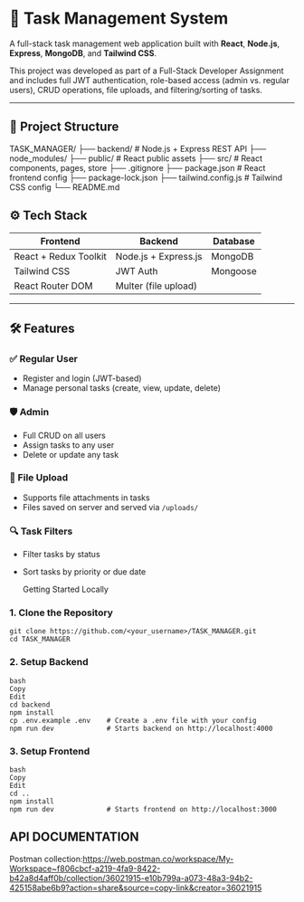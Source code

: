 # 📝 Task Management System

A full-stack task management web application built with **React**, **Node.js**, **Express**, **MongoDB**, and **Tailwind CSS**.

This project was developed as part of a Full-Stack Developer Assignment and includes full JWT authentication, role-based access (admin vs. regular users), CRUD operations, file uploads, and filtering/sorting of tasks.

---

## 📁 Project Structure
TASK_MANAGER/
├── backend/ # Node.js + Express REST API
├── node_modules/
├── public/ # React public assets
├── src/ # React components, pages, store
├── .gitignore
├── package.json # React frontend config
├── package-lock.json
├── tailwind.config.js # Tailwind CSS config
└── README.md


## ⚙️ Tech Stack

| Frontend              | Backend             | Database |
|-----------------------|---------------------|----------|
| React + Redux Toolkit | Node.js + Express.js| MongoDB  |
| Tailwind CSS          | JWT Auth            | Mongoose |
| React Router DOM      | Multer (file upload)|          |

---

## 🛠️ Features

### ✅ Regular User
- Register and login (JWT-based)
- Manage personal tasks (create, view, update, delete)

### 🛡️ Admin
- Full CRUD on all users
- Assign tasks to any user
- Delete or update any task

### 📁 File Upload
- Supports file attachments in tasks
- Files saved on server and served via `/uploads/`

### 🔍 Task Filters
- Filter tasks by status
- Sort tasks by priority or due date

  Getting Started Locally

### 1. Clone the Repository

```
git clone https://github.com/<your_username>/TASK_MANAGER.git
cd TASK_MANAGER
```

### 2. Setup Backend
```
bash
Copy
Edit
cd backend
npm install
cp .env.example .env    # Create a .env file with your config
npm run dev             # Starts backend on http://localhost:4000
```
### 3. Setup Frontend
```
bash
Copy
Edit
cd ..
npm install
npm run dev             # Starts frontend on http://localhost:3000
```

## API DOCUMENTATION
Postman collection:https://web.postman.co/workspace/My-Workspace~f806cbcf-a219-4fa9-8422-b42a8d4aff0b/collection/36021915-e10b799a-a073-48a3-94b2-425158abe6b9?action=share&source=copy-link&creator=36021915


